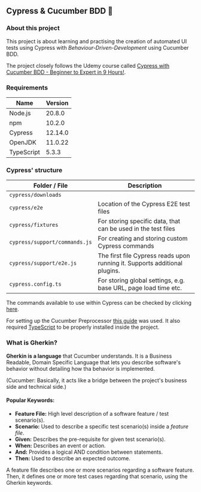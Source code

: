 ## Cypress & Cucumber BDD 🤖

### About this project

This project is about learning and practising the creation of automated UI tests using 
Cypress with *Behaviour-Driven-Development* using Cucumber BDD. 

The project closely follows the Udemy course called 
[Cypress with Cucumber BDD - Beginner to Expert in 9 Hours!](https://www.udemy.com/course/cypress-with-cucumber-bdd-beginner-to-expert-in-9-hours).

### Requirements

| Name       | Version |
|------------|---------|
| Node.js    | 20.8.0  |
| npm        | 10.2.0  |
| Cypress    | 12.14.0 |
| OpenJDK    | 11.0.22 |
| TypeScript | 5.3.3   |

### Cypress' structure

| Folder / File                 | Description                                                                |
|-------------------------------|----------------------------------------------------------------------------|
| `cypress/downloads`           |                                                                            |
| `cypress/e2e`                 | Location of the Cypress E2E test files                                     |
| `cypress/fixtures`            | For storing specific data, that can be used in the test files              |
| `cypress/support/commands.js` | For creating and storing custom Cypress commands                           |
| `cypress/support/e2e.js`      | The first file Cypress reads upon running it. Supports additional plugins. |
| `cypress.config.ts`           | For storing global settings, e.g. base URL, page load time etc.            |

The commands available to use within Cypress can be checked by clicking
[here](https://docs.cypress.io/api/table-of-contents).

For setting up the Cucumber Preprocessor
[this guide](https://github.com/badeball/cypress-cucumber-preprocessor/blob/master/docs/quick-start.md) was used. 
It also required [TypeScript](https://docs.cypress.io/guides/tooling/typescript-support#Install-TypeScript) to be properly installed inside the project.

### What is Gherkin?

**Gherkin is a language** that Cucumber understands. It is a Business Readable,
Domain Specific Language that lets you describe software's behavior without
detailing how tha behavior is implemented.

(Cucumber: Basically, it acts like a bridge between the project's business side and technical side.)

#### Popular Keywords:

* **Feature File:** High level description of a software feature / test scenario(s).
* **Scenario:** Used to describe a specific test scenario(s) inside a *feature file*.
* **Given:** Describes the pre-requisite for given test scenario(s).
* **When:** Describes an event or action.
* **And:** Provides a logical AND condition between statements.
* **Then:** Used to describe an expected outcome.

A feature file describes one or more scenarios regarding a software feature. Then,
it defines one or more test cases regarding that scenario, using the Gherkin keywords.




